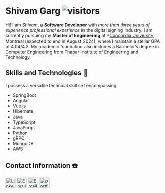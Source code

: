 # Shivam Garg <img src="https://komarev.com/ghpvc/?username=gargshivam1101&color=blue" alt="visitors">

Hi! I am *Shivam*, a **Software Developer** with *more than three years of experience professional experience* in the digital signing industry. I am currently pursuing my **Master of Engineering** at *[Concordia University](https://www.concordia.ca/), Montreal (expected to end in August 2024), where I maintain a stellar GPA of 4.04/4.3. My academic foundation also includes a Bachelor’s degree in Computer Engineering from Thapar Institute of Engineering and Technology.


## Skills and Technologies 🚀

I possess a versatile technical skill set encompassing
 - SpringBoot
 - Angular
 - Vue.js
 - Hibernate
 - Java
 - TypeScript
 - JavaScript
 - Python
 - gRPC
 - MongoDB
 - AWS

## Contact Information ☎️
[<img width="32" height="32" src="https://img.icons8.com/fluency/32/linkedin.png" alt="LinkedIn"/>](https://www.linkedin.com/in/garg-shivam/)
[<img width="32" height="32" src="https://img.icons8.com/plasticine/32/new-post--v1.png" alt="Email"/>](mailto:sgshivamgarg11@gmail.com)
[<img width="32" height="32" src="https://img.icons8.com/external-tal-revivo-shadow-tal-revivo/32/external-level-up-your-coding-skills-and-quickly-land-a-job-logo-shadow-tal-revivo.png" alt="Email"/>](https://leetcode.com/garg-shivam/)
[<img width="32" height="32" src="https://img.icons8.com/pulsar-color/32/portfolio.png" alt="portfolio"/>](https://gargshivam1101.github.io/portfolio/)
